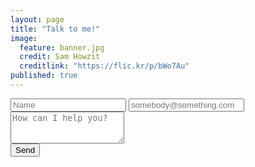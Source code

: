 ```yaml
---
layout: page
title: "Talk to me!"
image: 
  feature: banner.jpg
  credit: Sam Howzit
  creditlink: "https://flic.kr/p/bWo7Au"
published: true
---
```


<form action="http://formspree.io/eoj.robertson@yahoo.com" role="form" method="POST" class="form-stacked form-light">
    <input type="text" name="name" class="input mobile-block" placeholder="Name">  
    <input type="email" name="_replyto" class="input mobile-block" placeholder="somebody@something.com">
    <textarea type="text" name="content" class="input mobile-block" rows="3" placeholder="How can I help you?"></textarea>    
    <br>
    <input type="submit" class="btn btn-info" value="Send">
    <input type="hidden" name="_next" value="//joe-robertson.github.io/thanks.html" />
  </form>